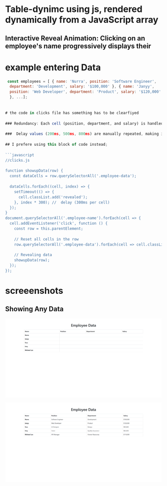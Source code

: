 # Table-dynimc using js, rendered dynamically from a JavaScript array

## Interactive Reveal Animation: Clicking on an employee's name progressively displays their

# example entering Data
```javascript
 const employees = [ { name: 'Nurra', position: 'Software Engineer', 
  department: 'Development', salary: '$100,000' }, { name: 'Janyy', 
  position: 'Web Developer', department: 'Product', salary: '$120,000' 
  }, ...];


# the code in clicks file has something has to be clearfiyed 

### Redundancy: Each cell (position, department, and salary) is handled explicitly, leading to repetitive code.

###  Delay values (200ms, 500ms, 800ms) are manually repeated, making it harder to adjust if needed.

## I prefere using this block of code instead;

```javascript 
//clicks.js

function showupData(row) {
  const dataCells = row.querySelectorAll('.employee-data');
  
  dataCells.forEach((cell, index) => {
    setTimeout(() => {
      cell.classList.add('revealed');
    }, index * 300); //  delay (300ms per cell)
  });
}
document.querySelectorAll('.employee-name').forEach(cell => {
  cell.addEventListener('click', function () {
    const row = this.parentElement;
    
    // Reset all cells in the row
    row.querySelectorAll('.employee-data').forEach(cell => cell.classList.remove('revealed'));
    
    // Revealing data 
    showupData(row);
  });
});
```
# screeenshots

## Showing Any Data

![theme settings](https://github.com/Zu34/dynamic-js-animation-/blob/main/screencapture-127-0-0-1-5500-test-html-2024-12-03-12_27_10.png)

![theme settings](https://github.com/Zu34/dynamic-js-animation-/blob/main/screencapture-127-0-0-1-5500-test-html-2024-12-03-12_29_26.png)

